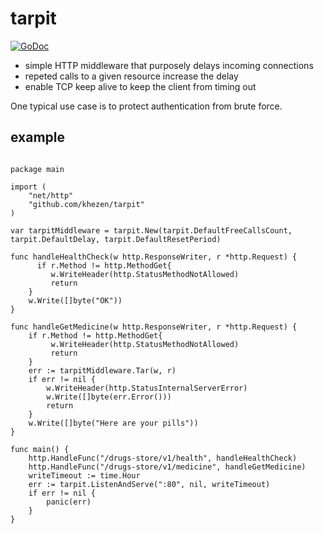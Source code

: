 # tarpit

[![GoDoc](https://img.shields.io/badge/go-documentation-blue.svg?style=flat-square)](https://godoc.org/github.com/khezen/tarpit)

* simple HTTP middleware that purposely delays incoming connections
* repeted calls to a given resource increase the delay
* enable TCP keep alive to keep the client from timing out

One typical use case is to protect authentication from brute force.

## example

```golang

package main

import (
    "net/http"
    "github.com/khezen/tarpit"
)

var tarpitMiddleware = tarpit.New(tarpit.DefaultFreeCallsCount, tarpit.DefaultDelay, tarpit.DefaultResetPeriod)

func handleHealthCheck(w http.ResponseWriter, r *http.Request) {
      if r.Method != http.MethodGet{
         w.WriteHeader(http.StatusMethodNotAllowed)
         return
    }
    w.Write([]byte("OK"))
}

func handleGetMedicine(w http.ResponseWriter, r *http.Request) {
    if r.Method != http.MethodGet{
         w.WriteHeader(http.StatusMethodNotAllowed)
         return
    }
    err := tarpitMiddleware.Tar(w, r)
    if err != nil {
        w.WriteHeader(http.StatusInternalServerError)
        w.Write([]byte(err.Error()))
        return
    }
    w.Write([]byte("Here are your pills"))
}

func main() {
    http.HandleFunc("/drugs-store/v1/health", handleHealthCheck)
    http.HandleFunc("/drugs-store/v1/medicine", handleGetMedicine)
    writeTimeout := time.Hour
    err := tarpit.ListenAndServe(":80", nil, writeTimeout)
    if err != nil {
        panic(err)
    }
}
```

